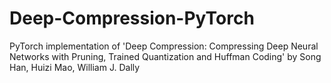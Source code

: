 # Deep-Compression-PyTorch
PyTorch implementation of 'Deep Compression: Compressing Deep Neural Networks with Pruning, Trained Quantization and Huffman Coding'  by Song Han, Huizi Mao, William J. Dally

